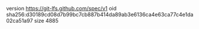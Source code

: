 version https://git-lfs.github.com/spec/v1
oid sha256:d30189cd08d7b99bc7cb887b414da89ab3e6136ca4e63ca77c4e1da02ca51a97
size 4885
